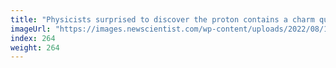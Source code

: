 ```yaml
---
title: "Physicists surprised to discover the proton contains a charm quark"
imageUrl: "https://images.newscientist.com/wp-content/uploads/2022/08/17103310/SEI_119824070.jpg?width=600"
index: 264
weight: 264
---
```

